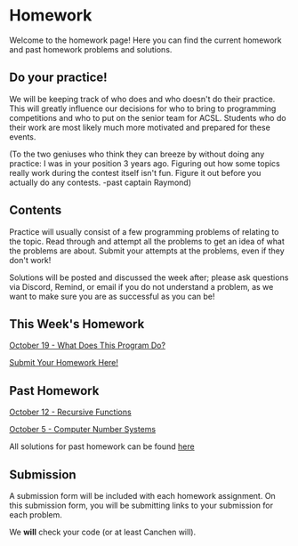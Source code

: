 # Homework

Welcome to the homework page! Here you can find the current homework and past homework problems and solutions.

## Do your practice!

We will be keeping track of who does and who doesn't do their practice. This will greatly influence our decisions
for who to bring to programming competitions and who to put on the senior team for ACSL. Students who
do their work are most likely much more motivated and prepared for these events.

(To the two geniuses who think they can breeze by without doing any practice: I was in your position 3 years ago. Figuring out how
some topics really work during the contest itself isn't fun. Figure it out before you actually do any contests. -past captain Raymond)

## Contents

Practice will usually consist of a few programming problems of relating to the topic. Read through and attempt all the problems to get an idea of what the problems are about. Submit your attempts at the problems, even if they don't work!

Solutions will be posted and discussed the week after; please ask questions via Discord, Remind, or email if you do not understand a problem, as we want to make sure you are as successful as you can be!

## This Week's Homework

<a href="https://docs.google.com/document/d/1po1I9ZgXg_P6PW5k_I-iTcn0AW3fknTeNd4EYt8O3hs/edit?usp=sharing" target="_blank" rel="noopener noreferrer">October 19 - What Does This Program Do?</a>

<a href="https://docs.google.com/forms/d/e/1FAIpQLSfZ-Pgg88F4-UMNFUYxwqJPruFFxBIAXkbbQqpDuRPpAvn2rA/viewform?usp=sf_link" target="_blank" rel="noopener noreferrer">Submit Your Homework Here!</a>

## Past Homework

<a href="https://docs.google.com/document/d/1iZTt1O4CyV9jd4IAdGSJfOECuTHz4rfC0kABVeTLzrc/edit?usp=sharing" target="_blank" rel="noopener noreferrer">October 12 - Recursive Functions</a>

<a href="https://docs.google.com/document/d/1-1CUlW2r9vFW68Sw7tAxNhUfi2XzfVJSM8YsVgzN6GQ/edit?usp=sharing" target="_blank" rel="noopener noreferrer">October 5 - Computer Number Systems</a>

All solutions for past homework can be found <a href="https://github.com/NVComputing/ComputingSolutions" target="_blank" rel="noopener noreferrer">here</a>





<!-- <a href="https://docs.google.com/document/d/1XAslqYWbEBvU_9ekrBwuPo6vHQiBYQUOiXNs5Qbt7kU/edit?usp=sharing" target="_blank" rel="noopener noreferrer">February 24- LISP</a> -
<a href="https://forms.gle/WqmvnCBwP5eT19a6A" target="_blank" rel="noopener noreferrer">Submit here</a> -
<a href="https://docs.google.com/document/d/1FpZOCPOEGTrg7tKz-hrH1UwNL4BAGFmUbrsVZsnOA8c/edit?usp=sharing" target="_blank" rel="noopener noreferrer">Solutions</a> -->

## Submission

A submission form will be included with each homework assignment. On this submission form, you will be submitting links to your submission for each problem.

We **will** check your code (or at least Canchen will).
